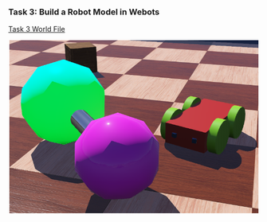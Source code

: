 ### Task 3: Build a Robot Model in Webots

[Task 3 World File](./worlds/lab3.wbt)  

<p align="center">
    <img src="./Task%203.png" alt="Task 3" width="500">
</p>
